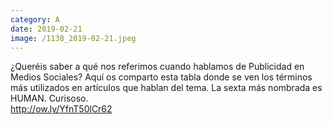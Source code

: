 ```yaml
--- 
category: A 
date: 2019-02-21 
image: /1138_2019-02-21.jpeg 
--- 
```


¿Queréis saber a qué nos referimos cuando hablamos de Publicidad en Medios Sociales? Aquí os comparto esta tabla donde se ven los términos más utilizados en artículos que hablan del tema. La sexta más nombrada es HUMAN. Curisoso.<br>http://ow.ly/YfnT50lCr62